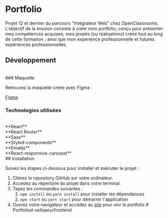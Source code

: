 # Portfolio

Projet 12 et dernier du parcours "Intégrateur Web" chez OpenClassrooms.
L'objectif de la mission consiste à créer mon portfolio, conçu pour présenter mes compétences acquises, mes projets (ou réalisations) créés tout au long de cette formation ; ainsi que mon expérience professionnelle et futures expériences professionnelles.
<br>
## Développement
<br>
### Maquette

Retrouvez la maquette créée avec Figma :

[Figma](https://www.figma.com/file/3BX4tZlm29DFlm7vz8gmxI/Portfolio?type=design&node-id=3%3A86&mode=design&t=kOlZGQMifEV2lhLg-1)
<br>
### Technologies utilisées
<br>
**React**
<br>
**React Router**
<br>
**Sass**
<br>
**Styled-components**
<br>
**Emailjs**
<br>
**React-responsive-carousel**
<br>
## Installation

Suivez les étapes ci-dessous pour installer et exécuter le projet :

1. Clônez le repository GitHub sur votre ordinateur.
2. Accédez au répertoire du projet dans votre terminal.
3. Tapez les commandes suivantes :
   1. `npm install` ou `yarn install` pour installer les dépendances
   2. `npm start` ou `yarn start` pour démarrer l'application
4. Ouvrez votre navigateur et accédez au [site](http://localhost:3000) pour voir le portfolio
#   P o r t f o l i o _ d - v e l l o p e u r _ f r o n t e n d 
 
 
